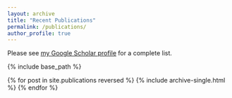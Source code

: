 ```yaml
---
layout: archive
title: "Recent Publications"
permalink: /publications/
author_profile: true
---
```

Please see <u><a href="https://scholar.google.com/citations?user=GmGNq2MAAAAJ&hl=en">my Google Scholar profile</a></u> for a complete list.

{% include base_path %}

{% for post in site.publications reversed %}
  {% include archive-single.html %}
{% endfor %}
